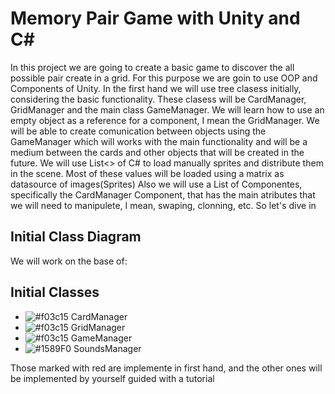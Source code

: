 
# Memory Pair Game with Unity and C#

In this project we are going to create a basic game to discover the all possible pair create in a grid.
For this purpose we are goin to use OOP and Components of Unity.
In the first hand we will use tree clasess initially, considering the basic functionality. These clasess will be CardManager, GridManager and the main class GameManager.
We will learn how to use an empty object as a reference for a component, I mean the GridManager.
We will be able to create comunication between objects using the GameManager which will works with the main functionality and will be a medium between the cards and other objects that will be created in the future.
We will use List<> of C# to load manually sprites and distribute them in the scene. Most of these values will be loaded using a matrix as datasource of images(Sprites)
Also we will use a List of Componentes, specifically the CardManager Component, that has the main atributes that we will need to manipulete, I mean, swaping, clonning, etc.
So let's dive in


## Initial Class Diagram

We will work on the base of:




## Initial Classes

- ![#f03c15](https://placehold.co/15x15/f03c15/f03c15.png) CardManager
- ![#f03c15](https://placehold.co/15x15/f03c15/f03c15.png) GridManager
- ![#f03c15](https://placehold.co/15x15/f03c15/f03c15.png) GameManager
- ![#1589F0](https://placehold.co/15x15/1589F0/1589F0.png) SoundsManager


Those marked with red are implemente in first hand, and the other ones will be implemented by yourself guided with a tutorial

